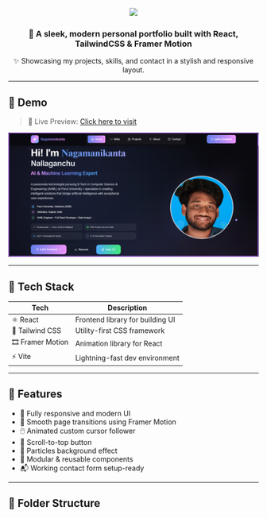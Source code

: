 <!-- Header with animated banner -->
<p align="center">
  <img src="https://capsule-render.vercel.app/api?type=waving&color=gradient&height=200&section=header&text=Portfolio%20Website&fontSize=40&fontAlign=50&fontColor=ffffff" />
</p>

<div align="center">
  <h3>🚀 A sleek, modern personal portfolio built with React, TailwindCSS & Framer Motion</h3>
  <p>✨ Showcasing my projects, skills, and contact in a stylish and responsive layout.</p>
</div>

---

## 📸 Demo

> 🧪 Live Preview: [Click here to visit](https://your-portfolio-link.com)

![Portfolio Screenshot](./screenshots/home.png)

---

## 🧰 Tech Stack

| Tech             | Description                           |
|------------------|----------------------------------------|
| ⚛️ React         | Frontend library for building UI       |
| 💨 Tailwind CSS   | Utility-first CSS framework            |
| 🎞️ Framer Motion | Animation library for React            |
| ⚡ Vite           | Lightning-fast dev environment         |

---

## 🧩 Features

- 🎨 Fully responsive and modern UI
- 🔀 Smooth page transitions using Framer Motion
- 🖱️ Animated custom cursor follower
- 🚀 Scroll-to-top button
- 🌌 Particles background effect
- 📁 Modular & reusable components
- 📬 Working contact form setup-ready

---

## 📂 Folder Structure

